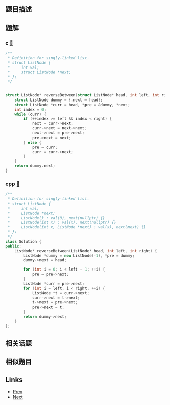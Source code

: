 
# [](https://leetcode-cn.com/problems/reverse-linked-list-ii)

## 题目描述



## 题解

### c [🔗](reverse-linked-list-ii.c) 
```c
/**
 * Definition for singly-linked list.
 * struct ListNode {
 *     int val;
 *     struct ListNode *next;
 * };
 */


struct ListNode* reverseBetween(struct ListNode* head, int left, int right){
    struct ListNode dummy = {.next = head};
    struct ListNode *curr = head, *pre = &dummy, *next;
    int index = 0;
    while (curr) {
        if (++index >= left && index < right) {
            next = curr->next;
            curr->next = next->next;
            next->next = pre->next;
            pre->next = next;
        } else {
            pre = curr;
            curr = curr->next;
        }
    }
    return dummy.next;
}
```
### cpp [🔗](reverse-linked-list-ii.cpp) 
```cpp
/**
 * Definition for singly-linked list.
 * struct ListNode {
 *     int val;
 *     ListNode *next;
 *     ListNode() : val(0), next(nullptr) {}
 *     ListNode(int x) : val(x), next(nullptr) {}
 *     ListNode(int x, ListNode *next) : val(x), next(next) {}
 * };
 */
class Solution {
public:
    ListNode* reverseBetween(ListNode* head, int left, int right) {
        ListNode *dummy = new ListNode(-1), *pre = dummy;
        dummy->next = head;

        for (int i = 0; i < left - 1; ++i) {
            pre = pre->next;
        }
        ListNode *curr = pre->next;
        for (int i = left; i < right; ++i) {
            ListNode *t = curr->next;
            curr->next = t->next;
            t->next = pre->next;
            pre->next = t;
        }
        return dummy->next;
    }
};
```


## 相关话题



## 相似题目



## Links

- [Prev](../subsets-ii/README.md) 
- [Next](../restore-ip-addresses/README.md) 

